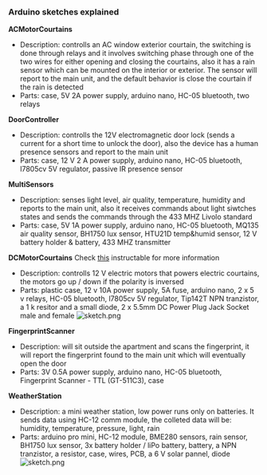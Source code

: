 ### Arduino sketches explained ###

**ACMotorCourtains**

* Description: controlls an AC window exterior courtain, the switching is done through relays and it involves switching phase through one of the two wires for either opening 
and closing the courtains, also it has a rain sensor which can be mounted on the interior or exterior. 
The sensor will report to the main unit, and the default behavior is close the courtain if the rain is detected
* Parts: case, 5V 2A power supply, arduino nano, HC-05 bluetooth, two relays 

**DoorController**

* Description: controlls the 12V electromagnetic door lock (sends a current for a short time to unlock the door), also the device has a human presence sensors and report to the main unit 
* Parts: case, 12 V 2 A power supply, arduino nano, HC-05 bluetooth, l7805cv 5V regulator, passive IR presence sensor

**MultiSensors** 

* Description: senses light level, air quality, temperature, humidity and reports to the main unit, also it receives commands about light siwtches states and sends 
the commands through the 433 MHZ Livolo standard
* Parts: case, 5V 1A power supply, arduino nano, HC-05 bluetooth, MQ135 air quality sensor, BH1750 lux sensor, HTU21D temp&humid sensor, 
12 V battery holder & battery, 433 MHZ transmitter

**DCMotorCourtains**
Check [this](http://www.instructables.com/id/Automated-Windows-Shades/) instructable for more information
* Description: controlls 12 V electric motors that powers electric courtains, the motors go up / down if the polarity is inversed
* Parts: plastic case, 12 v 10A power supply, 5A fuse, arduino nano, 2 x 5 v relays, HC-05 bluetooth, l7805cv 5V regulator, Tip142T NPN tranzistor, a 1 k resitor
and a small diode, 2 x 5.5mm DC Power Plug Jack Socket male and female
![sketch.png](https://raw.githubusercontent.com/danionescu0/home-automation/master/arduino-sketches/DCMotorCourtains/sketch.png)

**FingerprintScanner**

* Description: will sit outside the apartment and scans the fingerprint, it will report the fingerprint found to the main unit which will eventually open the door
* Parts: 3V 0.5A power supply, arduino nano, HC-05 bluetooth, Fingerprint Scanner - TTL (GT-511C3), case

**WeatherStation**

* Description: a mini weather station, low power runs only on batteries. 
It sends data using HC-12 comm module, the colleted data will be: humidity, temperature, pressure, light, rain
* Parts: arduino pro mini, HC-12 module, BME280 sensors, rain sensor, 
BH1750 lux sensor, 3x battery holder / liPo battery, battery,
 a NPN tranzistor, a resistor, case, wires, PCB, a 6 V solar pannel, diode
 ![sketch.png](https://raw.githubusercontent.com/danionescu0/home-automation/master/arduino-sketches/weatherStation/sketch_bb.png)